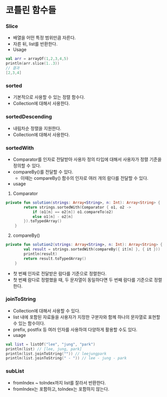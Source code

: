 # 코틀린 함수들

### Slice

- 배열을 어떤 특정 범위만큼 자른다.
- 자른 뒤, list를 반환한다.
- Usage

```kotlin
val arr = arrayOf(1,2,3,4,5)
println(arr.slice(1..3))
// 결과
[2,3,4]
```

### sorted

- 기본적으로 사용할 수 있는 정렬 함수다.
- Collection에 대해서 사용한다.

### sortedDescending

- 내림차순 정렬을 지원한다.
- Collection에 대해서 사용한다.

### sortedWith

- Comparator를 인자로 전달받아 사용자 정의 타입에 대해서 사용자가 정렬 기준을 정의할 수 있다.
- compareBy()를 전달할 수 있다.
    - 이때는 compareBy() 함수의 인자로 여러 개의 람다를 전달할 수 있다.
- usage

1) Comparator

```kotlin
private fun solution(strings: Array<String>, n: Int): Array<String> {
        return strings.sortedWith(Comparator { o1, o2 ->
            if (o1[n] == o2[n]) o1.compareTo(o2)
            else o1[n] - o2[n]
        }).toTypedArray()
    }
```

2) compareBy()

```kotlin
private fun solution2(strings: Array<String>, n: Int): Array<String> {
        val result = strings.sortedWith(compareBy({ it[n] }, { it }))
        println(result)
        return result.toTypedArray()
    }
```

- 첫 번째 인자로 전달받은 람다를 기준으로 정렬한다.
- 첫 번째 람다로 정렬했을 때, 두 문자열이 동일하다면 두 번째 람다를 기준으로 정렬한다.

### joinToString

- Collection에 대해서 사용할 수 있다.
- list 내에 포함된 자료들을 사용자가 지정한 구분자와 함께 하나의 문자열로 표현할 수 있는 함수이다.
- prefix, postfix 등 여러 인자를 사용하여 다양하게 활용할 수도 있다.
- usage

```kotlin
val list = listOf("lee", "jung", "park")
println(list) // [lee, jung, park]
println(list.joinToString("")) // leejungpark
println(list.joinToString(" - ")) // lee - jung - park
```

### subList

- fromIndex ~ toIndex까지 list를 잘라서 반환한다.
- fromIndex는 포함하고, toIndex는 포함하지 않는다.